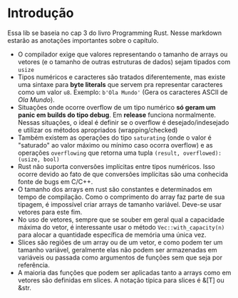 # Introdução
Essa lib se baseia no cap 3 do livro Programming Rust. Nesse markdown estarão as anotações importantes sobre o capítulo. 

* O compilador exige que valores representando o tamanho de arrays ou vetores (e o tamanho de outras estruturas de dados) sejam tipados com ```usize```
* Tipos numéricos e caracteres são tratados diferentemente, mas existe uma sintaxe para **byte literals** que servem pra representar caracteres como um valor ```u8```. Exemplo: ```b'Ola Mundo'``` (Gera os caracteres ASCII de _Ola Mundo_).
* Situações onde ocorre overflow de um tipo numérico **só geram um panic em builds do tipo debug**. Em **release** funciona normalmente. Nessas situações, o ideal é definir se o overflow é desejado/indesejado e utilizar os métodos apropriados (wrapping/checked)
* Também existem as operações do tipo ```saturating``` (onde o valor é "saturado" ao valor máximo ou mínimo caso ocorra overflow) e as operações ```overflowing``` que retorna uma tupla ```(result, overflowed): (usize, bool)``` 
* Rust não suporta conversões implícitas entre tipos numéricos. Isso ocorre devido ao fato de que conversões implícitas são uma conhecida fonte de bugs em C/C++.
* O tamanho dos arrays em rust são constantes e determinados em tempo de compilação. Como o comprimento do array faz parte de sua tipagem, é impossível criar arrays de tamanho variável. Deve-se usar vetores para este fim.
* No uso de vetores, sempre que se souber em geral qual a capacidade máxima do vetor, é interessante usar o método ```Vec::with_capacity(n)``` para alocar a quantidade específica de memória uma única vez.
* Slices são regiões de um array ou de um vetor, e como podem ter um tamanho variável, geralmente elas não podem ser armazenadas em variáveis ou passada como argumentos de funções sem que seja por referência. 
* A maioria das funções que podem ser aplicadas tanto a arrays como em vetores são definidas em slices. A notação típica para slices é &[T] ou &str.
